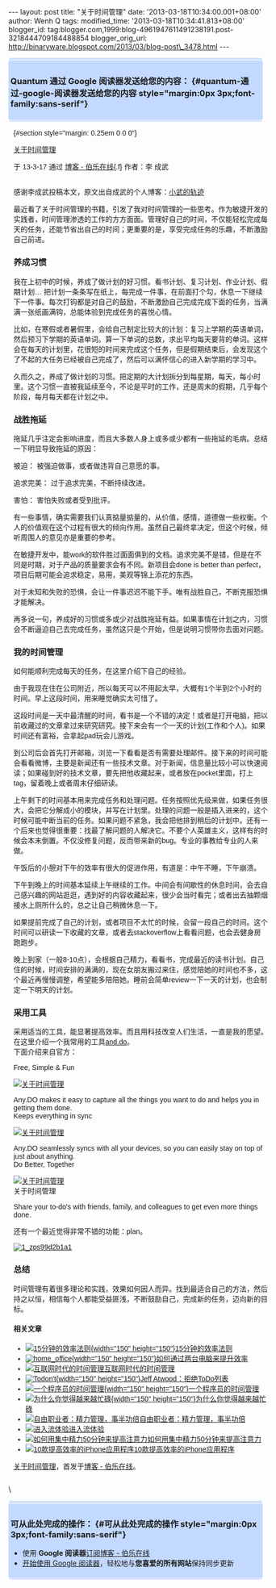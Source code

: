 --- layout: post title: "关于时间管理" date:
'2013-03-18T10:34:00.001+08:00' author: Wenh Q tags: modified\_time:
'2013-03-18T10:34:41.813+08:00' blogger\_id:
tag:blogger.com,1999:blog-4961947611491238191.post-3218444709184488854
blogger\_orig\_url:
http://binaryware.blogspot.com/2013/03/blog-post\_3478.html ---
<div
style="margin: 0px 2px; padding-top: 1px;    background-color: #c3d9ff; font-size: 1px !important;    line-height: 0px !important;">

 

</div>

<div
style="margin: 0px 1px; padding-top: 1px;    background-color: #c3d9ff; font-size: 1px !important;    line-height: 0px !important;">

 

</div>

<div style="padding: 4px; background-color: #c3d9ff;">

### Quantum 通过 Google 阅读器发送给您的内容： {#quantum-通过-google-阅读器发送给您的内容 style="margin:0px 3px;font-family:sans-serif"}

</div>

<div
style="margin: 0px 1px; padding-top: 1px;    background-color: #c3d9ff; font-size: 1px !important;    line-height: 0px !important;">

 

</div>

<div
style="margin: 0px 2px; padding-top: 1px;    background-color: #c3d9ff; font-size: 1px !important;    line-height: 0px !important;">

 

</div>

<div
style="font-family:sans-serif;overflow:auto;width:100%;margin: 0px 10px">

 {#section style="margin: 0.25em 0 0 0"}

<div>

[关于时间管理](http://blog.jobbole.com/36035/?utm_source=rss&utm_medium=rss&utm_campaign=%25e5%2585%25b3%25e4%25ba%258e%25e6%2597%25b6%25e9%2597%25b4%25e7%25ae%25a1%25e7%2590%2586)

</div>

<div style="margin-bottom: 0.5em">

于 13-3-17 通过 [博客 - 伯乐在线](http://blog.jobbole.com){.f} 作者：李
成武

</div>

\
感谢李成武投稿本文，原文出自成武的个人博客：[小武的轨迹](http://blog.lichengwu.cn/management/2013/03/16/time-management/)

最近看了关于时间管理的书籍，引发了我对时间管理的一些思考。作为敏捷开发的实践者，时间管理渗透的工作的方方面面。管理好自己的时间，不仅能轻松完成每天的任务，还能节省出自己的时间；更重要的是，享受完成任务的乐趣，不断激励自己前进。

### 养成习惯

我在上初中的时候，养成了做计划的好习惯。看书计划、复习计划、作业计划、假期计划…
把计划一条条写在纸上，每完成一件事，在前面打个勾，休息一下继续下一件事。每次打钩都是对自己的鼓励，不断激励自己完成完成下面的任务，当满满一张纸画满钩，总能体验到完成任务的喜悦心情。

比如，在寒假或者暑假里，会给自己制定比较大的计划：复习上学期的英语单词，然后预习下学期的英语单词。算一下单词的总数，求出平均每天要背的单词。这样会在每天的计划里，花很短的时间来完成这个任务，但是假期结束后，会发现这个了不起的大任务已经被自己完成了，然后可以满怀信心的进入新学期的学习中。

久而久之，养成了做计划的习惯。把定期的大计划拆分到每星期，每天，每小时里。这个习惯一直被我延续至今，不论是平时的工作，还是周末的假期，几乎每个阶段，每月每天都在计划之中。

### 战胜拖延

拖延几乎注定会影响进度，而且大多数人身上或多或少都有一些拖延的毛病。总结一下明显导致拖延的原因：

被迫： 被强迫做事，或者做违背自己意愿的事。

追求完美： 过于追求完美，不断持续改进。

害怕： 害怕失败或者受到批评。

有一些事情，确实需要我们认真掂量掂量的，从价值，感情，道德做一些权衡。个人的价值观在这个过程有很大的倾向作用。虽然自己最终拿决定，但这个时候，倾听周围人的意见亦是重要的参考。

在敏捷开发中，能work的软件胜过面面俱到的文档。追求完美不是错，但是在不同是时期，对于产品的质量要求会有不同。新项目会done
is better than
perfect，项目后期可能会追求稳定，易用，美观等锦上添花的东西。

对于未知和失败的恐惧，会让一件事迟迟不能下手。唯有战胜自己，不断克服恐惧才能解决。

再多说一句，养成好的习惯或多或少对战胜拖延有益。如果事情在计划之内，习惯会不断逼迫自己去完成任务，虽然这只是个开始，但是说明习惯带你去面对问题。

### 我的时间管理

如何能顺利完成每天的任务，在这里介绍下自己的经验。

由于我现在住在公司附近，所以每天可以不用起太早，大概有1个半到2个小时的时间。早上这段时间，用来睡觉确实太可惜了。

这段时间是一天中最清醒的时间，看书是一个不错的决定！或者是打开电脑，把以前收藏过的文章拿过来研究研究。接下来会有一个一天的计划(工作和个人)。如果时间还有富裕，会拿起pad玩会儿游戏。

到公司后会首先打开邮箱，浏览一下看看是否有需要处理邮件。接下来的时间可能会看看微博，主要是新闻还有一些技术文章。对于新闻，信息量比较小可以快速阅读；如果碰到好的技术文章，要先把他收藏起来，或者放在pocket里面，打上tag，留着晚上或者周末仔细研读。

上午剩下的时间基本用来完成任务和处理问题。任务按照优先级来做，如果任务很大，会把它分解成小的模块，并写在计划里。处理的问题一般是插入进来的，这个时候可能中断当前的任务。如果问题不紧急，我会把他排到稍后的计划中。还有一个后来也觉得很重要：找最了解问题的人解决它。不要个人英雄主义，这样有的时候会本末倒置。不仅没修复问题，反而带来新的bug。专业的事教给专业的人来做。

午饭后的小憩对下午的效率有很大的促进作用，有道是：中午不睡，下午崩溃。

下午到晚上的时间基本延续上午继续的工作。中间会有间歇性的休息时间，会去自己感兴趣的网站逛逛，遇到好的内容收藏起来，很少会当时看完；或者出去抽颗烟接水上厕所什么的，总之让自己稍微休息一下。

如果提前完成了自己的计划，或者项目不太忙的时候，会留一段自己的时间。这个时间可以研读一下收藏的文章，或者去stackoverflow上看看问题，也会去健身房跑跑步。

晚上到家（一般8-10点），会根据自己精力，看看书，完成最近的读书计划。自己住的时候，时间安排的满满的，现在女朋友搬过来住，感觉陪她的时间也不多，这个最近再慢慢调整，希望能多陪陪她。睡前会简单review一下一天的计划，也会制定一下明天的计划。

### 采用工具

采用适当的工具，能显著提高效率。而且用科技改变人们生活，一直是我的愿望。在这里介绍一个我常用的工具[and.do](http://www.any.do/)。\
下面介绍来自官方：

Free, Simple & Fun

[![关于时间管理](http://blog.jobbole.com/wp-content/uploads/2013/03/1_zpsf43d305a-1.png "关于时间管理")](http://blog.jobbole.com/wp-content/uploads/2013/03/1_zpsf43d305a-1.png "关于时间管理")

Any.DO makes it easy to capture all the things you want to do and helps
you in getting them done.\
Keeps everything in sync

[![关于时间管理](http://blog.jobbole.com/wp-content/uploads/2013/03/2_zpsfaeed106.png "关于时间管理")](http://blog.jobbole.com/wp-content/uploads/2013/03/2_zpsfaeed106.png "关于时间管理")

Any.DO seamlessly syncs with all your devices, so you can easily stay on
top of just about anything.\
Do Better, Together

[![关于时间管理](http://blog.jobbole.com/wp-content/uploads/2013/03/3_zpsa9e801de.png "关于时间管理")](http://blog.jobbole.com/wp-content/uploads/2013/03/3_zpsa9e801de.png "关于时间管理")\
关于时间管理

Share your to-do's with friends, family, and colleagues to get even more
things done.

还有一个最近觉得非常不错的功能：plan。

[![](http://blog.jobbole.com/wp-content/uploads/2013/03/1_zps99d2b1a1.jpg "1_zps99d2b1a1")](http://blog.jobbole.com/wp-content/uploads/2013/03/1_zps99d2b1a1.jpg "1_zps99d2b1a1")

### 总结

时间管理有着很多理论和实践，效果如何因人而异。找到最适合自己的方法，然后持之以恒，相信每个人都能受益匪浅，不断鼓励自己，完成新的任务，迈向新的目标。

#### 相关文章

-   [![15分钟的效率法则](http://blog.jobbole.com/wp-content/uploads/2012/11/20121111_215526_1-150x150.jpg){width="150"
    height="150"}](http://blog.jobbole.com/30231/)[15分钟的效率法则](http://blog.jobbole.com/30231/)
-   [![home\_office](http://blog.jobbole.com/wp-content/uploads/2013/03/home_office-150x150.jpg){width="150"
    height="150"}](http://blog.jobbole.com/35545/)[如何通过两台电脑来提升效率](http://blog.jobbole.com/35545/)
-   [![互联网时代的时间管理](http://blog.jobbole.com/wp-content/uploads/2011/11/time-management-logo.jpg)](http://blog.jobbole.com/35906/)[互联网时代的时间管理](http://blog.jobbole.com/35906/)
-   [![Todon't](http://blog.jobbole.com/wp-content/uploads/2012/10/Todont-150x150.jpg){width="150"
    height="150"}](http://blog.jobbole.com/29450/)[Jeff
    Atwood：拒绝ToDo列表](http://blog.jobbole.com/29450/)
-   [![一个程序员的时间管理](http://blog.jobbole.com/wp-content/uploads/2012/05/A-programmers-time-management1-150x150.jpg){width="150"
    height="150"}](http://blog.jobbole.com/18592/)[一个程序员的时间管理](http://blog.jobbole.com/18592/)
-   [![为什么你觉得越来越忙碌](http://blog.jobbole.com/wp-content/uploads/2012/12/mag-article-large-150x150.jpg){width="150"
    height="150"}](http://blog.jobbole.com/31010/)[为什么你觉得越来越忙碌](http://blog.jobbole.com/31010/)
-   [![自由职业者：精力管理，事半功倍](http://blog.jobbole.com/wp-content/plugins/wordpress-23-related-posts-plugin/static/thumbs/23.jpg)](http://blog.jobbole.com/524/)[自由职业者：精力管理，事半功倍](http://blog.jobbole.com/524/)
-   [![进入流体验](http://blog.jobbole.com/wp-content/plugins/wordpress-23-related-posts-plugin/static/thumbs/30.jpg)](http://blog.jobbole.com/5836/)[进入流体验](http://blog.jobbole.com/5836/)
-   [![如何用集中精力50分钟来提高注意力](http://blog.jobbole.com/wp-content/plugins/wordpress-23-related-posts-plugin/static/thumbs/12.jpg)](http://blog.jobbole.com/290/)[如何用集中精力50分钟来提高注意力](http://blog.jobbole.com/290/)
-   [![10款提高效率的iPhone应用程序](http://blog.jobbole.com/wp-content/plugins/wordpress-23-related-posts-plugin/static/thumbs/10.jpg)](http://blog.jobbole.com/294/)[10款提高效率的iPhone应用程序](http://blog.jobbole.com/294/)

[关于时间管理](http://blog.jobbole.com/36035/)，首发于[博客 -
伯乐在线](http://blog.jobbole.com)。

</div>

\
<div
style="margin: 0px 2px; padding-top: 1px;    background-color: #c3d9ff; font-size: 1px !important;    line-height: 0px !important;">

 

</div>

<div
style="margin: 0px 1px; padding-top: 1px;    background-color: #c3d9ff; font-size: 1px !important;    line-height: 0px !important;">

 

</div>

<div style="padding: 4px; background-color: #c3d9ff;">

### 可从此处完成的操作： {#可从此处完成的操作 style="margin:0px 3px;font-family:sans-serif"}

-   使用 **Google 阅读器**[订阅博客 -
    伯乐在线](http://www.google.com/reader/view/feed%2Fhttp%3A%2F%2Fblog.jobbole.com%2Ffeed%2F?source=email)
-   [开始使用 Google
    阅读器](http://www.google.com/reader/?source=email)，轻松地与**您喜爱的所有网站**保持同步更新

</div>

<div
style="margin: 0px 1px; padding-top: 1px;    background-color: #c3d9ff; font-size: 1px !important;    line-height: 0px !important;">

 

</div>

<div
style="margin: 0px 2px; padding-top: 1px;    background-color: #c3d9ff; font-size: 1px !important;    line-height: 0px !important;">

 

</div>
